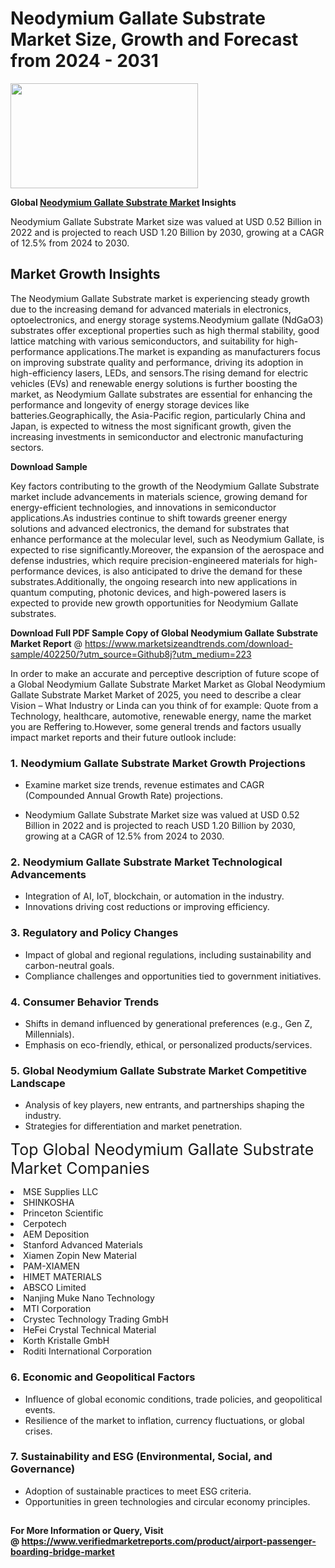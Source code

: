 <H1>Neodymium Gallate Substrate Market Size, Growth and Forecast from 2024 - 2031</H1><img class="aligncenter size-medium wp-image-584254" src="https://thirdeyenews.in/wp-content/uploads/2024/09/Global-Market-Research-300x168.jpeg" alt="" width="300" height="168" /><p><strong>Global&nbsp;<a href="https://www.marketsizeandtrends.com/download-sample/402250/?utm_source=Github8j?utm_medium=223">Neodymium Gallate Substrate Market</a> Insights</strong></p><p>Neodymium Gallate Substrate Market size was valued at USD 0.52 Billion in 2022 and is projected to reach USD 1.20 Billion by 2030, growing at a CAGR of 12.5% from 2024 to 2030.</p><p><h2>Market Growth Insights</h2> <p>The Neodymium Gallate Substrate market is experiencing steady growth due to the increasing demand for advanced materials in electronics, optoelectronics, and energy storage systems.Neodymium gallate (NdGaO3) substrates offer exceptional properties such as high thermal stability, good lattice matching with various semiconductors, and suitability for high-performance applications.The market is expanding as manufacturers focus on improving substrate quality and performance, driving its adoption in high-efficiency lasers, LEDs, and sensors.The rising demand for electric vehicles (EVs) and renewable energy solutions is further boosting the market, as Neodymium Gallate substrates are essential for enhancing the performance and longevity of energy storage devices like batteries.Geographically, the Asia-Pacific region, particularly China and Japan, is expected to witness the most significant growth, given the increasing investments in semiconductor and electronic manufacturing sectors.</p> <p><strong>Download Sample</strong></p> <p>Key factors contributing to the growth of the Neodymium Gallate Substrate market include advancements in materials science, growing demand for energy-efficient technologies, and innovations in semiconductor applications.As industries continue to shift towards greener energy solutions and advanced electronics, the demand for substrates that enhance performance at the molecular level, such as Neodymium Gallate, is expected to rise significantly.Moreover, the expansion of the aerospace and defense industries, which require precision-engineered materials for high-performance devices, is also anticipated to drive the demand for these substrates.Additionally, the ongoing research into new applications in quantum computing, photonic devices, and high-powered lasers is expected to provide new growth opportunities for Neodymium Gallate substrates.</p> <p><span class=""><strong>Download Full PDF Sample Copy of Global Neodymium Gallate Substrate Market Report</strong> @ <a href="https://www.marketsizeandtrends.com/download-sample/402250/?utm_source=Github8j?utm_medium=223" target="_blank">https://www.marketsizeandtrends.com/download-sample/402250/?utm_source=Github8j?utm_medium=223</a></span></p><p>In order to make an accurate and perceptive description of future scope of a Global&nbsp;Neodymium Gallate Substrate Market Market as Global&nbsp;Neodymium Gallate Substrate Market Market of 2025, you need to describe a clear Vision &ndash; What Industry or Linda can you think of for example: Quote from a Technology, healthcare, automotive, renewable energy, name the market you are Reffering to.However, some general trends and factors usually impact market reports and their future outlook include:</p><h3>1.&nbsp;<strong>Neodymium Gallate Substrate Market Growth Projections</strong></h3><ul><li>Examine market size trends, revenue estimates and CAGR (Compounded Annual Growth Rate) projections.</li><li><p>Neodymium Gallate Substrate Market size was valued at USD 0.52 Billion in 2022 and is projected to reach USD 1.20 Billion by 2030, growing at a CAGR of 12.5% from 2024 to 2030.</p></li></ul><h3>2.&nbsp;<strong>Neodymium Gallate Substrate Market Technological Advancements</strong></h3><ul><li>Integration of AI, IoT, blockchain, or automation in the industry.</li><li>Innovations driving cost reductions or improving efficiency.</li></ul><h3>3.&nbsp;<strong>Regulatory and Policy Changes</strong></h3><ul><li>Impact of global and regional regulations, including sustainability and carbon-neutral goals.</li><li>Compliance challenges and opportunities tied to government initiatives.</li></ul><h3>4.&nbsp;<strong>Consumer Behavior Trends</strong></h3><ul><li>Shifts in demand influenced by generational preferences (e.g., Gen Z, Millennials).</li><li>Emphasis on eco-friendly, ethical, or personalized products/services.</li></ul><h3>5.&nbsp;<strong>Global Neodymium Gallate Substrate Market Competitive Landscape</strong></h3><ul><li>Analysis of key players, new entrants, and partnerships shaping the industry.</li><li>Strategies for differentiation and market penetration.</li></ul><p data-pm-slice="1 1 []"><span style="color: inherit; font-family: inherit; font-size: 25px;">Top Global Neodymium Gallate Substrate Market Companies</span></p><div class="" data-test-id=""><p><li>MSE Supplies LLC</li><li> SHINKOSHA</li><li> Princeton Scientific</li><li> Cerpotech</li><li> AEM Deposition</li><li> Stanford Advanced Materials</li><li> Xiamen Zopin New Material</li><li> PAM-XIAMEN</li><li> HIMET MATERIALS</li><li> ABSCO Limited</li><li> Nanjing Muke Nano Technology</li><li> MTI Corporation</li><li> Crystec Technology Trading GmbH</li><li> HeFei Crystal Technical Material</li><li> Korth Kristalle GmbH</li><li> Roditi International Corporation</li></p></div><h3>6.&nbsp;<strong>Economic and Geopolitical Factors</strong></h3><ul><li>Influence of global economic conditions, trade policies, and geopolitical events.</li><li>Resilience of the market to inflation, currency fluctuations, or global crises.</li></ul><h3>7.&nbsp;<strong>Sustainability and ESG (Environmental, Social, and Governance)</strong></h3><ul><li>Adoption of sustainable practices to meet ESG criteria.</li><li>Opportunities in green technologies and circular economy principles.</li></ul><h2><strong style="font-size: 14px;">For More Information or Query, Visit @&nbsp;</strong><a style="background-color: #ffffff; font-size: 14px;" href="https://www.marketsizeandtrends.com/report/neodymium-gallate-substrate-market/" target="_blank">https://www.verifiedmarketreports.com/product/airport-passenger-boarding-bridge-market</a></h2>
